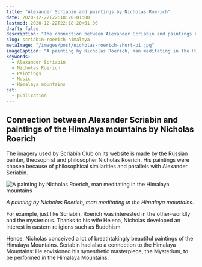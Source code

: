 ```yaml
---
title: "Alexander Scriabin and paintings by Nicholas Roerich"
date: 2020-12-22T22:18:20+01:00
lastmod: 2020-12-22T22:18:20+01:00
draft: false
description: "The connection between Alexander Scriabin and paintings by Nicholas Roerich of the Himalaya mountains. Why Scriabin Club uses paintings by Nicholas Roerich on its website."
slug: scriabin-roerich-himalaya
metaImage: "/images/post/nicholas-roerich-short-p1.jpg" 
imageCaption: "A painting by Nicholas Roerich, man meditating in the Himalaya mountains."
keywords:
  - Alexander Scriabin
  - Nicholas Roerich
  - Paintings
  - Music
  - Himalaya mountains
cat:
  - publication
---
```


## Connection between Alexander Scriabin and paintings of the Himalaya mountains by Nicholas Roerich

The imagery used by Scriabin Club on its website is made by the Russian painter, theosophist and philosopher Nicholas Roerich.
His paintings were chosen because of philosophical similarities and parallels with Alexander Scriabin.

![A painting by Nicholas Roerich, man meditating in the Himalaya mountains](/images/post/nicholas-roerich-short-p1.jpg)

*A painting by Nicholas Roerich, man meditating in the Himalaya mountains.*

For example, just like Scriabin, Roerich was interested in the other-worldly and the mysterious.
Thanks to his wife Helena, Nicholas developed an interest in eastern religions such as Buddhism. 

Hence, Nicholas conceived a lot of breathtakingly beautiful paintings of the Himalaya Mountains. 
Scriabin had also a connection to the Himalaya Mountains:
He envisioned his synesthetic masterpiece, the Mysterium, to be performed in the Himalaya Mountains. 
